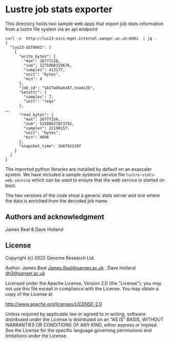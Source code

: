 # Lustre job stats exporter


This directory holds two sample web apps that export job stats
information from a lustre file system via an api endpoint

```
curl -s  http://lus23-oss1-mgmt.internal.sanger.ac.uk:8081  | jq .
{
  "lus23-OST0001": [
    {
      "write_bytes": {
        "max": 16777216,
        "sum": 1275960319678,
        "samples": 413177,
        "unit": "bytes",
        "min": 4
      },
      "job_id": "SA1TwDkwOzA7,team135",
      "setattr": {
        "samples": 7,
        "unit": "reqs"
      },
….
      "read_bytes": {
        "max": 16777216,
        "sum": 51588627873792,
        "samples": 22190157,
        "unit": "bytes",
        "min": 4096
      },
      "snapshot_time": 1667913397
    }
  ]
}
```

The imported python libraries are installed by default on an
exascaler system. We have included a sample systemd service
file `lustre-stats-web.service` which can be used to ensure that
the web service is started on boot.

The two versions of the code show a generic stats server and
one where the data is enriched from the decoded job name.

## Authors and acknowledgment
James Beal & Dave Holland 

## License
Copyright (c) 2022 Genome Research Ltd. 

Author: James Beal <James.Beal@sanger.ac.uk> , Dave Holland <dh3@sanger.ac.uk>

Licensed under the Apache License, Version 2.0 (the "License");
you may not use this file except in compliance with the License.
You may obtain a copy of the License at

http://www.apache.org/licenses/LICENSE-2.0

Unless required by applicable law or agreed to in writing, software
distributed under the License is distributed on an "AS IS" BASIS,
WITHOUT WARRANTIES OR CONDITIONS OF ANY KIND, either express or implied.
See the License for the specific language governing permissions and
limitations under the License.
